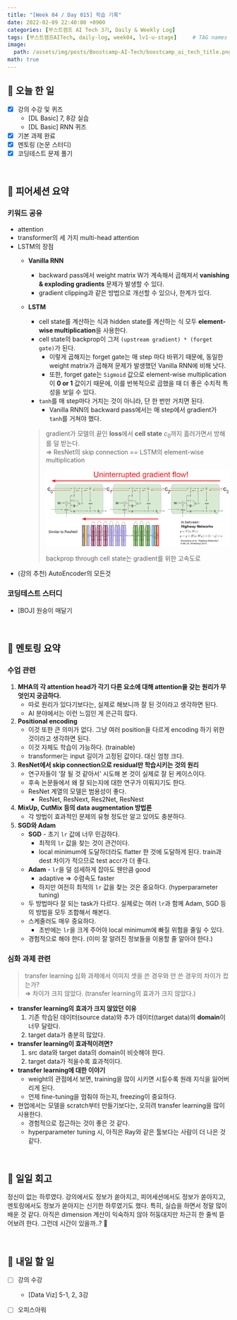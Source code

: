 ```yaml
---
title: "[Week 04 / Day 015] 학습 기록"
date: 2022-02-09 22:40:00 +0900
categories: [부스트캠프 AI Tech 3기, Daily & Weekly Log]
tags: [부스트캠프AITech, daily-log, week04, lv1-u-stage]     # TAG names should always be lowercase
image: 
  path: /assets/img/posts/Boostcamp-AI-Tech/boostcamp_ai_tech_title.png
math: true
---
```

## **📝 오늘 한 일**
- [x] 강의 수강 및 퀴즈
    - [DL Basic] 7, 8강 실습
    - [DL Basic] RNN 퀴즈
- [x] 기본 과제 완료
- [x] 멘토링 (논문 스터디)
- [x] 코딩테스트 문제 풀기

<br>

## **👥 피어세션 요약**
### **키워드 공유**
- attention
- transformer의 세 가지 multi-head attention
- LSTM의 장점
    - **Vanilla RNN**
        - backward pass에서 weight matrix W가 계속해서 곱해져서 **vanishing & exploding gradients** 문제가 발생할 수 있다.
        - gradient clipping과 같은 방법으로 개선할 수 있으나, 한계가 있다.
    - **LSTM**
        - cell state를 계산하는 식과 hidden state를 계산하는 식 모두 **element-wise multiplication**을 사용한다.
        - cell state의 backprop이 그저 `(upstream gradient) * (forget gate)`가 된다.
            - 이렇게 곱해지는 forget gate는 매 step 마다 바뀌기 때문에, 동일한 weight matrix가 곱해져 문제가 발생했던 Vanilla RNN에 비해 낫다.
            - 또한, forget gate는 `Sigmoid` 값으로 element-wise multiplication이 **0 or 1** 값이기 때문에, 이를 반복적으로 곱했을 때 더 좋은 수치적 특성을 보일 수 있다.
        - `tanh`를 매 step마다 거치는 것이 아니라, 단 한 번만 거치면 된다.
            - Vanilla RNN의 backward pass에서는 매 step에서 gradient가 `tanh`를 거쳐야 했다.
        
        > gradient가 모델의 끝인 **loss**에서 **cell state** $c_0$까지 흘러가면서 방해를 덜 받는다.  
        > ⇒ ResNet의 skip connection == LSTM의 element-wise multiplication
        > 
        > ![backprop through cell state는 gradient를 위한 고속도로](/assets/img/posts/Boostcamp-AI-Tech/Daily-Log/week04/d015-1.png)
        > 
        > backprop through cell state는 gradient를 위한 고속도로
        > 
- (강의 추천) AutoEncoder의 모든것

### **코딩테스트 스터디**
- [BOJ] 원숭이 매달기

<br>

## **🏫 멘토링 요약**
### **수업 관련**
1. **MHA의 각 attention head가 각기 다른 요소에 대해 attention을 갖는 원리가 무엇인지 궁금하다.**
    - 따로 원리가 있다기보다는, 실제로 해보니까 잘 된 것이라고 생각하면 된다.
    - AI 분야에서는 이런 느낌인 게 은근히 많다.
2. **Positional encoding**
    - 이것 또한 큰 의미가 없다. 그냥 여러 position을 다르게 encoding 하기 위한 것이라고 생각하면 된다.
    - 이것 자체도 학습이 가능하다. (trainable)
    - transformer는 input 길이가 고정된 값이다. 대신 엄청 크다.
3. **ResNet에서 skip connection으로 residual만 학습시키는 것의 원리**
    - 연구자들이 ‘잘 될 것 같아서' 시도해 본 것이 실제로 잘 된 케이스이다.
    - 후속 논문들에서 왜 잘 되는지에 대한 연구가 이뤄지기도 한다.
    - ResNet 계열의 모델은 범용성이 좋다.
        - ResNet, ResNext, Res2Net, ResNest
4. **MixUp, CutMix 등의 data augmentation 방법론**
    - 각 방법이 효과적인 문제의 유형 정도만 알고 있어도 충분하다.
5. **SGD와 Adam**
    - **SGD** - 초기 `lr` 값에 너무 민감하다.
        - 최적의 `lr` 값을 찾는 것이 관건이다.
        - local minimum에 도달하더라도 flatter 한 것에 도달하게 된다. train과 dest 차이가 적으므로 test accr가 더 좋다.
    - **Adam** - `lr`을 덜 섬세하게 잡아도 웬만큼 good
        - adaptive ⇒ 수렴속도 faster
        - 하지만 여전히 최적의 `lr` 값을 찾는 것은 중요하다. (hyperparameter tuning)
    - 두 방법마다 잘 되는 task가 다르다. 실제로는 여러 `lr`과 함께 Adam, SGD 등의 방법을 모두 조합해서 해본다.
    - 스케줄러도 매우 중요하다.
        - 초반에는 `lr`을 크게 주어야 local minimum에 빠질 위험을 줄일 수 있다.
    - 경험적으로 해야 한다. (이미 잘 알려진 정보들을 이용할 줄 알아야 한다.)

### **심화 과제 관련**
> transfer learning 심화 과제에서 이미지 셋을 쓴 경우와 안 쓴 경우의 차이가 컸는가?  
> ⇒ 차이가 크지 않았다. (transfer learning의 효과가 크지 않았다.)

- **transfer learning의 효과가 크지 않았던 이유**
    1. 기존 학습된 데이터(source data)와 추가 데이터(target data)의 **domain**이 너무 달랐다.
    2. target data가 충분히 많았다.
- **transfer learning이 효과적이려면?**
    1. src data와 target data의 domain이 비슷해야 한다.
    2. target data가 적을수록 효과적이다.
- **transfer learning에 대한 이야기**
    - weight의 관점에서 보면, training을 많이 시키면 시킬수록 원래 지식을 잃어버리게 된다.
    - 언제 fine-tuning을 멈춰야 하는지, freezing이 중요하다.
- 현업에서는 모델을 scratch부터 만들기보다는, 오히려 transfer learning을 많이 사용한다.
    - 경험적으로 접근하는 것이 좋은 것 같다.
    - hyperparameter tuning 시, 아직은 Ray와 같은 툴보다는 사람이 더 나은 것 같다.

<br>

## **🐾 일일 회고**
정신이 없는 하루였다. 강의에서도 정보가 쏟아지고, 피어세션에서도 정보가 쏟아지고, 멘토링에서도 정보가 쏟아지는 신기한 하루였기도 했다. 특히, 실습을 하면서 정말 많이 배운 것 같다. 아직은 dimension 계산이 익숙하지 않아 허둥대지만 차근히 한 줄씩 뜯어보려 한다. 그런데 시간이 있을까..? 🥲

<br>

## **🚀 내일 할 일**
- [ ] 강의 수강
    - [Data Viz] 5-1, 2, 3강
- [ ] 오피스아워
  